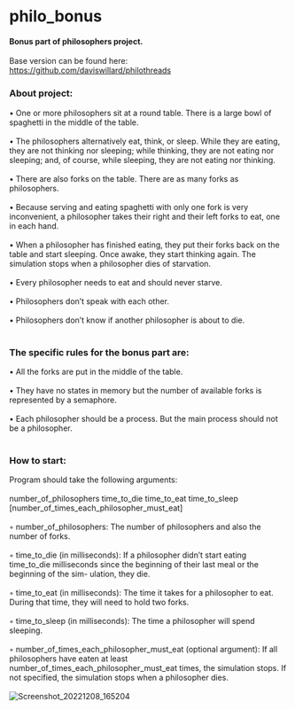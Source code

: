 # philo_bonus

#### Bonus part of philosophers project.
Base version can be found here: https://github.com/daviswillard/philothreads

### About project:

• One or more philosophers sit at a round table.
There is a large bowl of spaghetti in the middle of the table.<br /><br />
• The philosophers alternatively eat, think, or sleep.
While they are eating, they are not thinking nor sleeping;
while thinking, they are not eating nor sleeping;
and, of course, while sleeping, they are not eating nor thinking.<br /><br />
• There are also forks on the table. There are as many forks as philosophers.<br /><br />
• Because serving and eating spaghetti with only one fork is very inconvenient, a
philosopher takes their right and their left forks to eat, one in each hand.<br /><br />
• When a philosopher has finished eating, they put their forks back on the table and
start sleeping. Once awake, they start thinking again. The simulation stops when
a philosopher dies of starvation.<br /><br />
• Every philosopher needs to eat and should never starve.<br /><br />
• Philosophers don’t speak with each other.<br /><br />
• Philosophers don’t know if another philosopher is about to die.<br /><br />

### The specific rules for the bonus part are:<br />
• All the forks are put in the middle of the table.<br /><br />
• They have no states in memory but the number of available forks is represented by
a semaphore.<br /><br />
• Each philosopher should be a process. But the main process should not be a
philosopher.<br /><br />

### How to start:
Program should take the following arguments:<br /><br />
number_of_philosophers time_to_die time_to_eat time_to_sleep
[number_of_times_each_philosopher_must_eat]<br /><br />
◦ number_of_philosophers: The number of philosophers and also the number
of forks.<br /><br />
◦ time_to_die (in milliseconds): If a philosopher didn’t start eating time_to_die
milliseconds since the beginning of their last meal or the beginning of the sim-
ulation, they die.<br /><br />
◦ time_to_eat (in milliseconds): The time it takes for a philosopher to eat.
During that time, they will need to hold two forks.<br /><br />
◦ time_to_sleep (in milliseconds): The time a philosopher will spend sleeping.<br /><br />
◦ number_of_times_each_philosopher_must_eat (optional argument): If all
philosophers have eaten at least number_of_times_each_philosopher_must_eat
times, the simulation stops. If not specified, the simulation stops when a
philosopher dies.<br /><br />![Screenshot_20221208_165204](https://user-images.githubusercontent.com/82828987/206463390-c5311623-f864-49c4-984e-aed2aadc0981.png)

